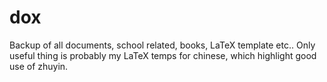 # dox
Backup of all documents, school related, books, LaTeX template etc..
Only useful thing is probably my LaTeX temps for chinese, which highlight good use of zhuyin.
